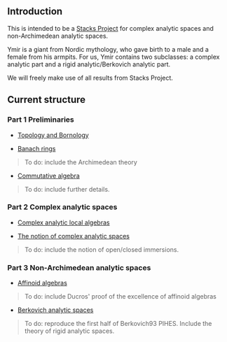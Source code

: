 

## Introduction
This is intended to be a [Stacks Project](https://stacks.math.columbia.edu) for complex analytic spaces and non-Archimedean analytic spaces.

Ymir is a giant from Nordic mythology, who gave birth to a male and a female from his armpits. For us, Ymir contains two subclasses: a complex analytic part and a rigid analytic/Berkovich analytic part.

We will freely make use of all results from Stacks Project.
 

## Current structure

### Part 1 Preliminaries

- [Topology and Bornology](Topology-Bornology.pdf)


- [Banach rings](Banach-Rings.pdf)

> To do: include the Archimedean theory

- [Commutative algebra](Commutative-Algebra.pdf)

> To do: include further details.

### Part 2 Complex analytic spaces

- [Complex analytic local algebras](Local-Algebras.pdf)

- [The notion of complex analytic spaces](Complex-Analytic-Spaces.pdf)

> To do: include the notion of open/closed immersions.

### Part 3 Non-Archimedean analytic spaces

- [Affinoid algebras](Affinoid-Algebras.pdf)

> To do: include Ducros' proof of the excellence of affinoid algebras

- [Berkovich analytic spaces](Berkovich-Analytic-Spaces.pdf)

> To do: reproduce the first half of Berkovich93 PIHES. Include the theory of rigid analytic spaces.